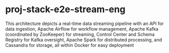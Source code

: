 # proj-stack-e2e-stream-eng
This architecture depicts a real-time data streaming pipeline with an API for data ingestion, Apache Airflow for workflow management, Apache Kafka (coordinated by ZooKeeper) for streaming, Control Center and Schema Registry for Kafka oversight, Apache Spark for distributed processing, and Cassandra for storage, all within Docker for easy deployment
